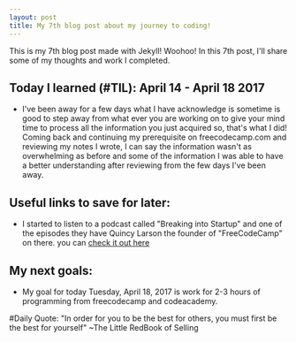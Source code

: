 ```yaml
---
layout: post
title: My 7th blog post about my journey to coding!
---
```


This is my 7th blog post made with Jekyll! Woohoo! In this 7th post, I'll share
some of my thoughts and work I completed.

## Today I learned (#TIL): April 14 - April 18 2017

- I've been away for a few days what I have acknowledge is sometime is good to
step away from what ever you are working on to give your mind time to process
all the information you just acquired so, that's what I did! Coming back and
continuing my prerequisite on freecodecamp.com and reviewing my notes I wrote,
I can say the information wasn't as overwhelming as before and some of the
information I was able to have a better understanding after reviewing from the
few days I've been away.

## Useful links to save for later:

- I started to listen to a podcast called "Breaking into Startup" and one of
the episodes they have Quincy Larson the founder of "FreeCodeCamp" on there.
you can <a href="http://breakingintostartups.com/quincy-free-code-camp/">
check it out here </a>

## My next goals:

- My goal for today Tuesday, April 18, 2017 is work for 2-3 hours of
programming from freecodecamp and codeacademy.

#Daily Quote:
"In order for you to be the best for others, you must first be the best for
yourself" ~The Little RedBook of Selling
